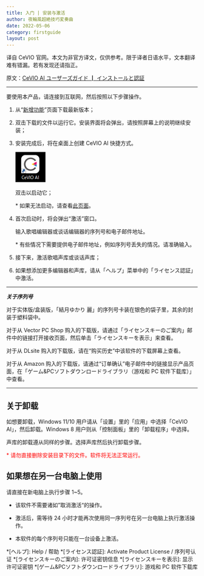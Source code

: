 ```yaml
---
title: 入门 | 安装与激活
author: 夜輪風超絶技巧変奏曲
date: 2022-05-06
category: firstguide
layout: post
---
```

译自 CeVIO 官网。本文为非官方译文，仅供参考。限于译者日语水平，文本翻译难有错漏。若有发现还请指正。

原文：[CeVIO AI ユーザーズガイド ┃ インストールと認証](https://cevio.jp/guide/cevio_ai/firstguide/install/)

---

要使用本产品，请连接到互联网，然后按照以下步骤操作。

1. 从“[新增功能](https://cevio.jp/guide/cevio_ai/)”页面下载最新版本；

2. 双击下载的文件以运行它。安装界面将会弹出，请按照屏幕上的说明继续安装；

3. 安装完成后，将在桌面上创建 CeVIO AI 快捷方式。
   
    ![icon](../assets/images/icon.png)
   
   双击以启动它；
    
    \* 如果无法启动，请查看[此页面](https://cevio.jp/guide/cevio_ai/faq/)。

4. 首次启动时，将会弹出“激活”窗口。

    输入歌唱编辑器或谈话编辑器的序列号和电子邮件地址。
    
    \* 有些情况下需要提供电子邮件地址，例如序列号丢失的情况。请准确输入。

5. 接下来，激活歌唱声库或谈话声库；

6. 如果想添加更多编辑器和声库，请从「ヘルプ」菜单中的「ライセンス認証」中激活。

---
***关于序列号***

对于实体版/盒装版，「結月ゆかり 麗」的序列号卡装在银色的袋子里，其余的封装于塑料袋中。

对于从 Vector PC Shop 购入的下载版，请通过「ライセンスキーのご案内」邮件中的链接打开接收页面，然后单击「ライセンスキーを表示」来查看。

对于从 DLsite 购入的下载版，请在“购买历史”中该软件的下载屏幕上查看。

对于从 Amazon 购入的下载版，请通过“订单确认”电子邮件中的链接显示产品页面，在「ゲーム&PCソフトダウンロードライブラリ（游戏和 PC 软件下载库）」中查看。

---

## 关于卸载

如想要卸载，Windows 11/10 用户请从「设置」里的「应用」中选择「CeVIO AI」，然后卸载。Windows 8 用户则从「控制面板」里的「卸载程序」中选择。

声库的卸载遵从同样的步骤。选择声库然后执行卸载步骤。

<span style="color: red">* 请勿直接删除安装目录下的文件。软件将无法正常运行。</span>

## 如果想在另一台电脑上使用

请直接在新电脑上执行步骤 1~5。

* 该软件不需要诸如”取消激活“的操作。

* 激活后，需等待 24 小时才能再次使用同一序列号在另一台电脑上执行激活操作。

* 本软件的每个序列号只能在一台设备上激活。

*[ヘルプ]: Help / 帮助
*[ライセンス認証]: Activate Product License / 序列号认证
*[ライセンスキーのご案内]: 许可证密钥信息
*[ライセンスキーを表示]: 显示许可证密钥
*[ゲーム&PCソフトダウンロードライブラリ]: 游戏和 PC 软件下载库
